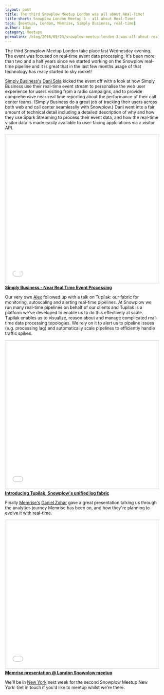 ```yaml
---
layout: post
title: The third Snowplow Meetup London was all about Real-Time!
title-short: Snowplow London Meetup 3 - all about Real-Time!
tags: [meetups, London, Memrise, Simply Business, real-time]
author: Idan
category: Meetups
permalink: /blog/2016/09/23/snowplow-meetup-london-3-was-all-about-real-time/
---
```


The third Snowplow Meetup London take place last Wednesday evening. The event was focused on real-time event data processing. It's been more than two and a half years since we started working on the Snowplow real-time pipeline and it is great that in the last few months usage of that technology has really started to sky rocket!

[Simply Business's][simply-business] [Dani Sola][dani-sola] kicked the event off with a look at how Simply Business use their real-time event stream to personalise the web user experience for users visiting from a radio campaigns, and to provide comprehensive near-real time reporting about the performance of their call center teams. (Simply Business do a great job of tracking their users across both web and call center seamlesslly with Snowplow.) Dani went into a fair amount of technical detail including a detailed description of why and how they use Spark Streaming to process their event data, and how the real-time visitor data is made easily available to user-facing applciations via a visitor API.

<div class="html"><div class="iframe-container">
    <iframe src="//www.slideshare.net/slideshow/embed_code/key/3UtTtbACJ5ZiFX" width="595" height="485" frameborder="0" marginwidth="0" marginheight="0" scrolling="no" style="border:1px solid #CCC; border-width:1px; margin-bottom:5px; max-width: 100%;" allowfullscreen>     </iframe>
</div> <div style="margin-bottom:5px"> <strong> <a href="//www.slideshare.net/secret/3UtTtbACJ5ZiFX" title="Simply Business - Near Real Time Event Processing">Simply Business - Near Real Time Event Processing</a> </strong></div></div>


<!--more-->



Our very own [Alex][alex-dean] followed up with a talk on Tupilak: our fabric for monitoring, autoscaling and alerting real-time pipelines. At Snowplow we run many real-time pipelines on behalf of our clients and Tupilak is a platform we've developed to enable us to do this effectively at scale. Tupilak enables us to visualize, reason about and manage complicated real-time data processing topologies. We rely on it to alert us to pipeline issues (e.g. processing lag) and automatically scale pipelines to efficiently handle traffic spikes.



<div class="html"><div class="iframe-container">
    <iframe src="//www.slideshare.net/slideshow/embed_code/key/pHx4Odmo2TSrEl" width="595" height="485" frameborder="0" marginwidth="0" marginheight="0" scrolling="no" style="border:1px solid #CCC; border-width:1px; margin-bottom:5px; max-width: 100%;" allowfullscreen>     </iframe>
</div> <div style="margin-bottom:5px"> <strong> <a href="//www.slideshare.net/alexanderdean/introducing-tupilak-snowplows-unified-log-fabric" title="Introducing Tupilak, Snowplow&#x27;s unified log fabric">Introducing Tupilak, Snowplow&#x27;s unified log fabric</a> </strong> </div></div>


Finally [Memrise's][memrise] [Daniel Zohar][daniel-zohar] gave a great presentation talking us through the analytics journey Memrise has been on, and how they're planning to evolve it with real-time.


<div class="html"><div class="iframe-container">
    <iframe src="//www.slideshare.net/slideshow/embed_code/key/Co8lHcFT6JyRid" width="595" height="485" frameborder="0" marginwidth="0" marginheight="0" scrolling="no" style="border:1px solid #CCC; border-width:1px; margin-bottom:5px; max-width: 100%;" allowfullscreen>     </iframe>
</div> <div style="margin-bottom:5px"> <strong> <a href="//www.slideshare.net/secret/Co8lHcFT6JyRid" title="Memrise presentation @ London Snowplow meetup ">Memrise presentation @ London Snowplow meetup </a> </strong> </div></div>


We'll be in [New York][snowplow-meetup-ny] next week for the second Snowplow Meetup New York! Get in touch if you'd like to meetup whilst we're there.


[simply-business]: http://www.simplybusiness.co.uk/
[dani-sola]: https://uk.linkedin.com/in/danisola
[alex-dean]: /blog/authors/alex/
[memrise]: https://www.memrise.com/
[daniel-zohar]: https://uk.linkedin.com/in/danielzohar
[snowplow-meetup-ny]: http://www.meetup.com/Snowplow-Analytics-New-York/events/231907418/

